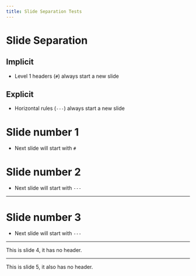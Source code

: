 ```yaml
---
title: Slide Separation Tests
---
```


# Slide Separation

## Implicit

-   Level 1 headers (`#`) always start a new slide

## Explicit

-   Horizontal rules (`---`) always start a new slide

# Slide number 1

-   Next slide will start with `#`

# Slide number 2

-   Next slide will start with `---`

------------------------------------------------------------------------

# Slide number 3

-   Next slide will start with `---`

------------------------------------------------------------------------

This is slide 4, it has no header.

------------------------------------------------------------------------

This is slide 5, it also has no header.

